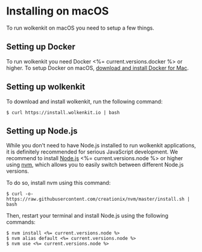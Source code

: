 # Installing on macOS

To run wolkenkit on macOS you need to setup a few things.

## Setting up Docker

To run wolkenkit you need Docker <%= current.versions.docker %> or higher. To setup Docker on macOS, [download and install Docker for Mac](https://docs.docker.com/docker-for-mac/).

## Setting up wolkenkit

To download and install wolkenkit, run the following command:

```shell
$ curl https://install.wolkenkit.io | bash
```

## Setting up Node.js

While you don't need to have Node.js installed to run wolkenkit applications, it is definitely recommended for serious JavaScript development. We recommend to install [Node.js](https://nodejs.org/) <%= current.versions.node %> or higher using [nvm](https://github.com/creationix/nvm), which allows you to easily switch between different Node.js versions.

To do so, install nvm using this command:

```shell
$ curl -o- https://raw.githubusercontent.com/creationix/nvm/master/install.sh | bash
```

Then, restart your terminal and install Node.js using the following commands:

```shell
$ nvm install <%= current.versions.node %>
$ nvm alias default <%= current.versions.node %>
$ nvm use <%= current.versions.node %>
```
